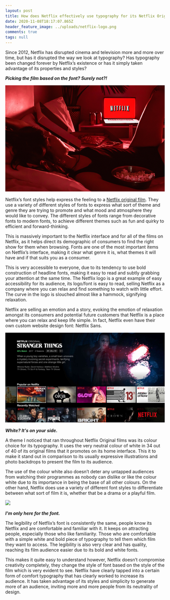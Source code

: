 ```yaml
---
layout: post
title: How does Netflix effectively use typography for its Netflix Original films?
date: 2020-11-08T18:17:07.865Z
header_feature_image: ../uploads/netflix-logo.png
comments: true
tags: null
---
```

Since 2012, Netflix has disrupted cinema and television more and more over time, but has it disrupted the way we look at typography? Has typography been changed forever by Netflix’s existence or has it simply taken advantage of its properties and styles?

***Picking the film based on the font? Surely not?!***

![](../uploads/netflix-and-chill-alone-1.jpg)

Netflix’s font styles help express the feeling to a [Netflix original film](https://en.wikipedia.org/wiki/Lists_of_Netflix_original_films). They use a variety of different styles of fonts to express what sort of theme and genre they are trying to promote and what mood and atmosphere they would like to convey. The different styles of fonts range from decorative fonts to modern fonts, to achieve different themes such as fun and quirky to efficient and forward-thinking.

This is massively important to the Netflix interface and for all of the films on Netflix, as it helps direct its demographic of consumers to find the right show for them when browsing. Fonts are one of the most important items on Netflix’s interface, making it clear what genre it is, what themes it will have and if that suits you as a consumer.

This is very accessible to everyone, due to its tendency to use bold construction of headline fonts, making it easy to read and subtly grabbing your attention at the same time. The Netflix logo is a great example of easy accessibility for its audience, its logo/font is easy to read, selling Netflix as a company where you can relax and find something to watch with little effort. The curve in the logo is slouched almost like a hammock, signifying relaxation.

Netflix are selling an emotion and a story, evoking the emotion of relaxation amongst its consumers and potential future customers that Netflix is a place where you can relax and keep life simple. In fact, Netflix even have their own custom website design font: Netflix Sans.

![](../uploads/netflix_english-5baff18e4cedfd0026d27d78-3a224b5938464fe6a6299f8fe4945a5b.jpg "The home page of Netflix")

***White? It's on your side.***

A theme I noticed that ran throughout Netflix Original films was its colour choice for its typography. It uses the very neutral colour of white in 34 out of 40 of its original films that it promotes on its home interface. This it to make it stand out in comparison to its usually expressive illustrations and photo backdrops to present the film to its audience.

The use of the colour white also doesn’t deter any untapped audiences from watching their programmes as nobody can dislike or like the colour white due to its importance in being the base of all other colours. On the other hand, Netflix does use a variety of different font styles to differentiate between what sort of film it is, whether that be a drama or a playful film.

![](../uploads/1563660059_893312689.png)

***I'm only here for the font.***

The legibility of Netflix’s font is consistently the same, people know its Netflix and are comfortable and familiar with it. It keeps on attracting people, especially those who like familiarity. Those who are comfortable with a simple white and bold piece of typography to tell them which film they want to access. The legibility is also very clear and has quality, reaching its film audience easier due to its bold and white fonts. 

This makes it quite easy to understand however, Netflix doesn’t compromise creativity completely, they change the style of font based on the style of the film which is very evident to see. Netflix have clearly tapped into a certain form of comfort typography that has clearly worked to increase its audience. It has taken advantage of its styles and simplicity to generate more of an audience, inviting more and more people from its neutrality of design.